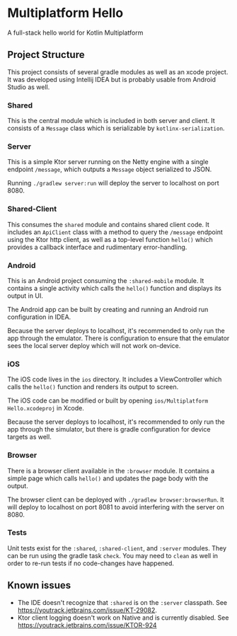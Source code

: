 # Multiplatform Hello

A full-stack hello world for Kotlin Multiplatform

## Project Structure

This project consists of several gradle modules as well as an xcode project. It was developed using Intellij IDEA but is probably usable from Android Studio as well.

### Shared

This is the central module which is included in both server and client. It consists of a `Message` class which is serializable by `kotlinx-serialization`.

### Server

This is a simple Ktor server running on the Netty engine with a single endpoint `/message`, which outputs a `Message` object serialized to JSON.

Running `./gradlew server:run` will deploy the server to localhost on port 8080. 

### Shared-Client

This consumes the `shared` module and contains shared client code. It includes an `ApiClient` class with a method to query the `/message` endpoint using the Ktor http client, as well as a top-level function `hello()` which provides a callback interface and rudimentary error-handling.

### Android

This is an Android project consuming the `:shared-mobile` module. It contains a single activity which calls the `hello()` function and displays its output in UI.

The Android app can be built by creating and running an Android run configuration in IDEA.

Because the server deploys to localhost, it's recommended to only run the app through the emulator. There is configuration to ensure that the emulator sees the local server deploy which will not work on-device.

### iOS

The iOS code lives in the `ios` directory. It includes a ViewController which calls the `hello()` function and renders its output to screen. 

The iOS code can be modified or built by opening `ios/Multiplatform Hello.xcodeproj` in Xcode.

Because the server deploys to localhost, it's recommended to only run the app through the simulator, but there is gradle configuration for device targets as well.

### Browser

There is a browser client available in the `:browser` module. It contains a simple page which calls `hello()` and updates the page body with the output.

The browser client can be deployed with `./gradlew browser:browserRun`. It will deploy to localhost on port 8081 to avoid interfering with the server on 8080.

### Tests

Unit tests exist for the `:shared`, `:shared-client`, and `:server` modules. They can be run using the gradle task `check`. You may need to `clean` as well in order to re-run tests if no code-changes have happened.

## Known issues

- The IDE doesn't recognize that `:shared` is on the `:server` classpath. See https://youtrack.jetbrains.com/issue/KT-29082.
- Ktor client logging doesn't work on Native and is currently disabled. See https://youtrack.jetbrains.com/issue/KTOR-924
